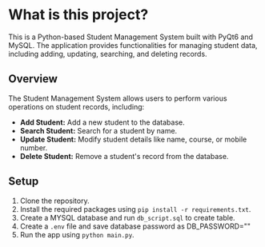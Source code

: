 # What is this project?

This is a Python-based Student Management System built with PyQt6 and MySQL. The application provides functionalities for managing student data, including adding, updating, searching, and deleting records.

## Overview

The Student Management System allows users to perform various operations on student records, including:

- **Add Student:** Add a new student to the database.
- **Search Student:** Search for a student by name.
- **Update Student:** Modify student details like name, course, or mobile number.
- **Delete Student:** Remove a student's record from the database.

## Setup
1. Clone the repository.
2. Install the required packages using `pip install -r requirements.txt`.
3. Create a MYSQL database and run `db_script.sql` to create table.
4. Create a `.env` file and save database password as DB_PASSWORD="<password>"
5. Run the app using `python main.py`.

